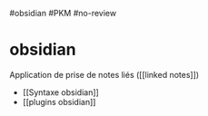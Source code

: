 #obsidian #PKM #no-review 
# obsidian

Application de prise de notes liés ([[linked notes]])

 - [[Syntaxe obsidian]]
 - [[plugins obsidian]]



